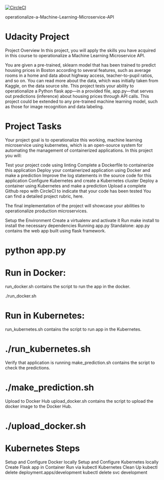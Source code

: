 

[![CircleCI](https://circleci.com/gh/circleci/circleci-docs.svg?style=svg)](https://app.circleci.com/pipelines/github/Farrukhkhalid/DevOps_project-ml-microservice-kubernetes/2/workflows/bb0452dd-1a01-4155-8f92-24d5c541998d/jobs/2)


operationalize-a-Machine-Learning-Microservice-API

# Udacity Project

Project Overview
In this project, you will apply the skills you have acquired in this course to operationalize a Machine Learning Microservice API.

You are given a pre-trained, sklearn model that has been trained to predict housing prices in Boston according to several features, such as average rooms in a home and data about highway access, teacher-to-pupil ratios, and so on. You can read more about the data, which was initially taken from Kaggle, on the data source site. This project tests your ability to operationalize a Python flask app—in a provided file, app.py—that serves out predictions (inference) about housing prices through API calls. This project could be extended to any pre-trained machine learning model, such as those for image recognition and data labeling.

# Project Tasks
Your project goal is to operationalize this working, machine learning microservice using kubernetes, which is an open-source system for automating the management of containerized applications. In this project you will:

Test your project code using linting
Complete a Dockerfile to containerize this application
Deploy your containerized application using Docker and make a prediction
Improve the log statements in the source code for this application
Configure Kubernetes and create a Kubernetes cluster
Deploy a container using Kubernetes and make a prediction
Upload a complete Github repo with CircleCI to indicate that your code has been tested
You can find a detailed project rubric, here.

The final implementation of the project will showcase your abilities to operationalize production microservices.

Setup the Environment
Create a virtualenv and activate it
Run make install to install the necessary dependencies
Running app.py
Standalone:
app.py contains the web app built using flask framework.

# python app.py

# Run in Docker:
run_docker.sh contains the script to run the app in the docker.

./run_docker.sh

# Run in Kubernetes:
run_kubernetes.sh contains the script to run app in the Kubernetes.

# ./run_kubernetes.sh

Verify that application is running
make_prediction.sh contains the script to check the predictions.

# ./make_prediction.sh

Upload to Docker Hub
upload_docker.sh contains the script to upload the docker image to the Docker Hub.

# ./upload_docker.sh

# Kubernetes Steps
Setup and Configure Docker locally
Setup and Configure Kubernetes locally
Create Flask app in Container
Run via kubectl
Kubernetes Clean Up
kubectl delete deployment.apps/development
kubectl delete svc development
